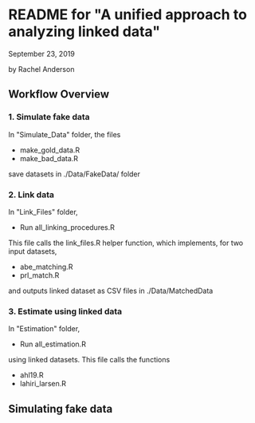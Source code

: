 # README for "A unified approach to analyzing linked data" 

September 23, 2019

by Rachel Anderson


## Workflow Overview 
### 1.  Simulate fake data 
In "Simulate_Data" folder, the files

- make\_gold\_data.R 
- make\_bad\_data.R

save datasets in ./Data/FakeData/ folder

### 2.  Link data

In "Link_Files" folder, 

- Run all\_linking\_procedures.R

This file calls the link\_files.R helper function, which implements, for two input datasets,

- abe\_matching.R
- prl\_match.R

and outputs linked dataset as CSV files in ./Data/MatchedData

### 3. Estimate using linked data 

In "Estimation" folder, 

- Run all\_estimation.R

using linked datasets.  This file calls the functions

- ahl19.R
- lahiri_larsen.R 

## Simulating fake data
